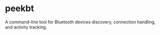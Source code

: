 # peekbt
A command-line tool for Bluetooth devices discovery, connection handling, and activity tracking.
